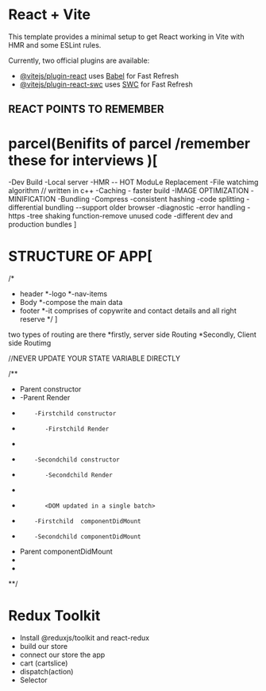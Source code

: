 # React + Vite

This template provides a minimal setup to get React working in Vite with HMR and some ESLint rules.

Currently, two official plugins are available:

- [@vitejs/plugin-react](https://github.com/vitejs/vite-plugin-react/blob/main/packages/plugin-react/README.md) uses [Babel](https://babeljs.io/) for Fast Refresh
- [@vitejs/plugin-react-swc](https://github.com/vitejs/vite-plugin-react-swc) uses [SWC](https://swc.rs/) for Fast Refresh


## REACT POINTS TO REMEMBER


# parcel(Benifits of parcel /remember these for interviews )[
-Dev Build
-Local server
-HMR -- HOT ModuLe Replacement
-File watchimg algorithm // written in c++
-Caching - faster build
-IMAGE OPTIMIZATION
-MINIFICATION
-Bundling
-Compress
-consistent hashing
-code splitting
-differential bundling --support older browser
-diagnostic
-error handling
-https
-tree shaking function-remove unused code 
-different dev and production bundles
]


# STRUCTURE OF APP[

/*
* header
*-logo
*-nav-items
* Body
*-compose the main data
* footer
*-it comprises of copywrite and contact details and all right reserve
*/
]

two types of routing are there 
*firstly, server side Routing
*Secondly, Client side Routimg


//NEVER UPDATE YOUR STATE VARIABLE DIRECTLY




/**
*   Parent constructor 
*    -Parent Render
*         -Firstchild constructor
*            -Firstchild Render
*
*         -Secondchild constructor
*            -Secondchild Render
*
*            <DOM updated in a single batch>
*         -Firstchild  componentDidMount 
*         -Secondchild componentDidMount 
*  Parent componentDidMount 
*
*
**/



# Redux Toolkit
* Install @reduxjs/toolkit and react-redux
* build our store
* connect our store the app
* cart (cartslice)
* dispatch(action)
* Selector